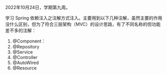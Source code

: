 2022年10月24日，学期第九周。

学习 Spring 依赖注入之注解方式注入。主要用到以下几种注解，虽然主要的作用没什么区别，但为了符合三层架构（MVC）的设计思路，有了不同名称的但功能差不多的注解：

1. @Component：
2. @Repository
3. @Service
4. @Controller
5. @AutoWired
6. @Resource